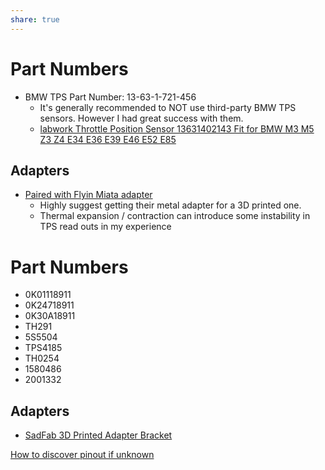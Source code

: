 ```yaml
---
share: true
---
```



# Part Numbers
- BMW TPS Part Number: 13-63-1-721-456
    - It's generally recommended to NOT use third-party BMW TPS sensors. However I had great success with them.
    - [labwork Throttle Position Sensor 13631402143 Fit for BMW M3 M5 Z3 Z4 E34 E36 E39 E46 E52 E85](https://www.amazon.com/gp/product/B07X3M8GFN)

## Adapters
- [Paired with Flyin Miata adapter](https://flyinmiata.com/products/tps-upgrade)
    - Highly suggest getting their metal adapter for a 3D printed one. 
    - Thermal expansion / contraction can introduce some instability in TPS read outs in my experience



# Part Numbers
- 0K01118911
- 0K24718911
- 0K30A18911
- TH291
- 5S5504
- TPS4185
- TH0254
- 1580486
- 2001332

## Adapters
- [SadFab 3D Printed Adapter Bracket](http://sadfab.com/16%20VTPS%20bracket.html)

[How to discover pinout if unknown](./VTPS%20Pinout%20Discovery.md)
